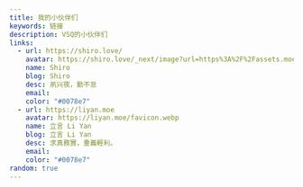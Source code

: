 ```yaml
---
title: 我的小伙伴们
keywords: 链接
description: VSQ的小伙伴们
links:
  - url: https://shiro.love/
    avatar: https://shiro.love/_next/image?url=https%3A%2F%2Fassets.moedev.cn%2Fblog%2Fphoto%2Fuser%2Fhead.jpg!webp&w=640&q=75
    name: Shiro
    blog: Shiro
    desc: 夙兴夜，勤不怠
    email: 
    color: "#0078e7"
  - url: https://liyan.moe
    avatar: https://liyan.moe/favicon.webp
    name: 立言 Li Yan
    blog: 立言 Li Yan
    desc: 求真務實，重義輕利。
    email: 
    color: "#0078e7"
random: true
---
```


<YunLinks :links="frontmatter.links" :random="frontmatter.random" />
